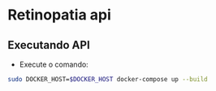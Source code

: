 # Retinopatia api

## Executando API


- Execute o comando:
```sh
sudo DOCKER_HOST=$DOCKER_HOST docker-compose up --build  
```


